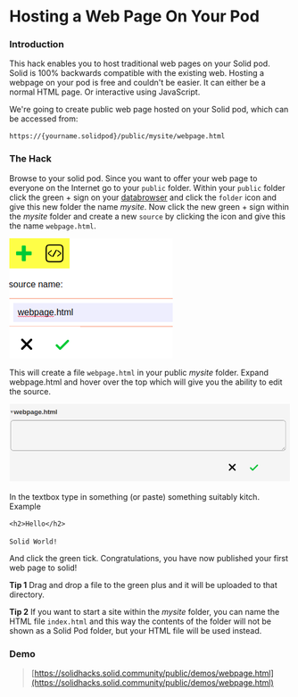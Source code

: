 # Hosting a Web Page On Your Pod

### Introduction

This hack enables you to host traditional web pages on your Solid pod.  Solid is 100% backwards compatible with the existing web.  Hosting a webpage on your pod is free and couldn't be easier.  It can either be a normal HTML page.  Or interactive using JavaScript.

We're going to create public web page hosted on your Solid pod, which can be accessed from:

    https://{yourname.solidpod}/public/mysite/webpage.html

### The Hack

Browse to your solid pod. Since you want to offer your web page to everyone on the Internet go to your ``public`` folder.
Within your ``public`` folder click the green + sign on your [databrowser](https://github.com/solid/userguide) and click the ``folder`` icon and give this new folder the name _mysite_. Now click the new green + sign within the _mysite_ folder and create a new ``source`` by clicking the icon and give this the name ``webpage.html``.

![Create a webpage with the databrowser](.gitbook/assets/hacks-webpage.png)

This will create a file ``webpage.html`` in your public _mysite_ folder.  Expand webpage.html and hover over the top which will give you the ability to edit the source.

![Edit webpage source](.gitbook/assets/hacks-webpage-edit.png)

In the textbox type in something \(or paste\) something suitably kitch.  Example

```text
<h2>Hello</h2>

Solid World!
```

And click the green tick.  Congratulations, you have now published your first web page to solid!

**Tip 1** Drag and drop a file to the green plus and it will be uploaded to that directory.

**Tip 2** If you want to start a site within the _mysite_ folder, you can name the HTML file ``index.html`` and this way the contents of the folder will not be shown as a Solid Pod folder, but your HTML file will be used instead. 

### Demo
> [https://solidhacks.solid.community/public/demos/webpage.html](https://solidhacks.solid.community/public/demos/webpage.html)